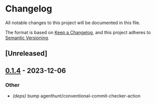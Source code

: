 # Changelog
All notable changes to this project will be documented in this file.

The format is based on [Keep a Changelog](https://keepachangelog.com/en/1.0.0/),
and this project adheres to [Semantic Versioning](https://semver.org/spec/v2.0.0.html).

## [Unreleased]

## [0.1.4](https://github.com/philipcristiano/nomad-events-logger/compare/v0.1.3...v0.1.4) - 2023-12-06

### Other
- *(deps)* bump agenthunt/conventional-commit-checker-action

